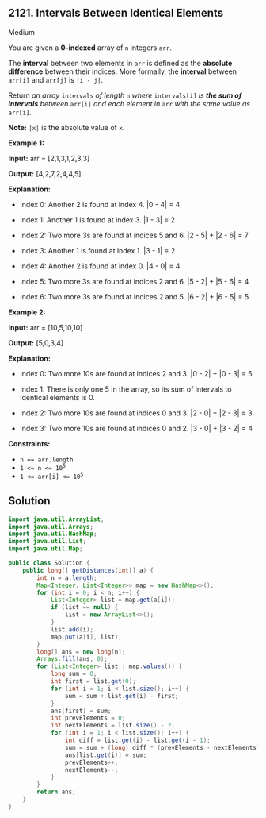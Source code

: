 ## 2121\. Intervals Between Identical Elements

Medium

You are given a **0-indexed** array of `n` integers `arr`.

The **interval** between two elements in `arr` is defined as the **absolute difference** between their indices. More formally, the **interval** between `arr[i]` and `arr[j]` is `|i - j|`.

Return _an array_ `intervals` _of length_ `n` _where_ `intervals[i]` _is **the sum of intervals** between_ `arr[i]` _and each element in_ `arr` _with the same value as_ `arr[i]`_._

**Note:** `|x|` is the absolute value of `x`.

**Example 1:**

**Input:** arr = [2,1,3,1,2,3,3]

**Output:** [4,2,7,2,4,4,5]

**Explanation:** 

- Index 0: Another 2 is found at index 4. |0 - 4| = 4 

- Index 1: Another 1 is found at index 3. |1 - 3| = 2 

- Index 2: Two more 3s are found at indices 5 and 6. |2 - 5| + |2 - 6| = 7 

- Index 3: Another 1 is found at index 1. |3 - 1| = 2 

- Index 4: Another 2 is found at index 0. |4 - 0| = 4 

- Index 5: Two more 3s are found at indices 2 and 6. |5 - 2| + |5 - 6| = 4 

- Index 6: Two more 3s are found at indices 2 and 5. |6 - 2| + |6 - 5| = 5

**Example 2:**

**Input:** arr = [10,5,10,10]

**Output:** [5,0,3,4]

**Explanation:** 

- Index 0: Two more 10s are found at indices 2 and 3. |0 - 2| + |0 - 3| = 5 

- Index 1: There is only one 5 in the array, so its sum of intervals to identical elements is 0. 

- Index 2: Two more 10s are found at indices 0 and 3. |2 - 0| + |2 - 3| = 3 

- Index 3: Two more 10s are found at indices 0 and 2. |3 - 0| + |3 - 2| = 4

**Constraints:**

*   `n == arr.length`
*   <code>1 <= n <= 10<sup>5</sup></code>
*   <code>1 <= arr[i] <= 10<sup>5</sup></code>

## Solution

```java
import java.util.ArrayList;
import java.util.Arrays;
import java.util.HashMap;
import java.util.List;
import java.util.Map;

public class Solution {
    public long[] getDistances(int[] a) {
        int n = a.length;
        Map<Integer, List<Integer>> map = new HashMap<>();
        for (int i = 0; i < n; i++) {
            List<Integer> list = map.get(a[i]);
            if (list == null) {
                list = new ArrayList<>();
            }
            list.add(i);
            map.put(a[i], list);
        }
        long[] ans = new long[n];
        Arrays.fill(ans, 0);
        for (List<Integer> list : map.values()) {
            long sum = 0;
            int first = list.get(0);
            for (int i = 1; i < list.size(); i++) {
                sum = sum + list.get(i) - first;
            }
            ans[first] = sum;
            int prevElements = 0;
            int nextElements = list.size() - 2;
            for (int i = 1; i < list.size(); i++) {
                int diff = list.get(i) - list.get(i - 1);
                sum = sum + (long) diff * (prevElements - nextElements);
                ans[list.get(i)] = sum;
                prevElements++;
                nextElements--;
            }
        }
        return ans;
    }
}
```